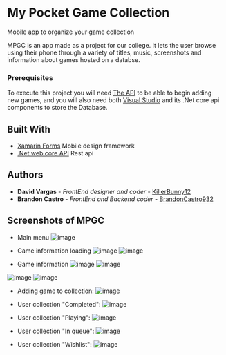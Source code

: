 # My Pocket Game Collection

 Mobile app to organize your game collection
 
 MPGC is an app made as a project for our college. 
 It lets the user browse using their phone through a variety of titles, music, screenshots and information about games hosted on a databse.
 
 
 ### Prerequisites
 
 To execute this project you will need [The API](https://github.com/BrandonCastro932/MPGC_API) to be able to begin adding new games, and you will also need both [Visual Studio](https://visualstudio.microsoft.com/es/) and its .Net core api components to store the Database.
 
 ## Built With
 
 * [Xamarin Forms](https://dotnet.microsoft.com/apps/xamarin/xamarin-forms) Mobile design framework
 * [.Net web core API](https://dotnet.microsoft.com/apps/aspnet/apis) Rest api

## Authors

* **David Vargas** - *FrontEnd designer and coder* - [KillerBunny12](https://github.com/KillerBunny12)
* **Brandon Castro** - *FrontEnd and Backend coder* - [BrandonCastro932](https://github.com/BrandonCastro932)

## Screenshots of MPGC

* Main menu
![image](https://user-images.githubusercontent.com/68369543/169970539-9226af9f-fb7e-4e44-aad5-f4fb7975eed4.png)

* Game information loading
![image](https://user-images.githubusercontent.com/68369543/169970607-7f961189-f7ad-44a4-9f8f-ec90b6bb8d54.png)
![image](https://user-images.githubusercontent.com/68369543/169971280-5429ba01-9702-4c7f-9c18-dea8d2df0592.png)


* Game information
![image](https://user-images.githubusercontent.com/68369543/169970654-44d450d6-16a2-4123-a7b5-958755dd7adc.png)
![image](https://user-images.githubusercontent.com/68369543/169970745-75afd401-874e-4da1-9ac5-0245f902aecc.png)

![image](https://user-images.githubusercontent.com/68369543/169971319-5b24c8ac-3625-4db2-a9e6-a88cf1a72d43.png)
![image](https://user-images.githubusercontent.com/68369543/169971378-61818792-1595-4bc1-b4cc-7bbad9902da5.png)

* Adding game to collection:
![image](https://user-images.githubusercontent.com/68369543/169971499-6e68e238-f3ad-4b52-ab96-d926ab2a7017.png)

* User collection "Completed":
![image](https://user-images.githubusercontent.com/68369543/169971642-59a614be-171b-4224-8539-ca4d38587208.png)

* User collection "Playing": 
![image](https://user-images.githubusercontent.com/68369543/169971725-857ace6d-7b7f-4cf1-b2b5-e774f9cccc0d.png)

* User collection "In queue":
![image](https://user-images.githubusercontent.com/68369543/169972211-2b6f95df-719e-4ce5-8281-b77724a6aef2.png)

* User collection "Wishlist":
![image](https://user-images.githubusercontent.com/68369543/169972299-ce5bb157-ec47-4cf5-a75a-ec8bf96dfe5f.png)




